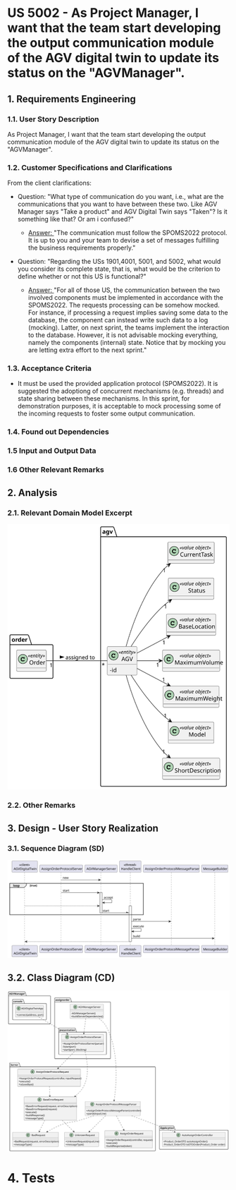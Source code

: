 # US 5002 - As Project Manager, I want that the team start developing the output communication module of the AGV digital twin to update its status on the "AGVManager".

## 1. Requirements Engineering

### 1.1. User Story Description

As Project Manager, I want that the team start developing the output communication module of the AGV digital twin to update its status on the "AGVManager".

### 1.2. Customer Specifications and Clarifications

From the client clarifications:

* Question: "What type of communication do you want, i.e., what are the communications that you want to have between these two. Like AGV Manager says "Take a product" and AGV Digital Twin says "Taken"? Is it something like that? Or am i confused?"
  * [Answer: ](https://moodle.isep.ipp.pt/mod/forum/discuss.php?d=16593#p21287) "The communication must follow the SPOMS2022 protocol. It is up to you and your team to devise a set of messages fulfilling the business requirements properly."

* Question: "Regarding the USs 1901,4001, 5001, and 5002, what would you consider its complete state, that is, what would be the criterion to define whether or not this US is functional?"
  * [Answer: ](https://moodle.isep.ipp.pt/mod/forum/discuss.php?d=16437#p21096) "For all of those US, the communication between the two involved components must be implemented in accordance with the SPOMS2022. The requests processing can be somehow mocked. For instance, if processing a request implies saving some data to the database, the component can instead write such data to a log (mocking). Latter, on next sprint, the teams implement the interaction to the database. However, it is not advisable mocking everything, namely the components (internal) state. Notice that by mocking you are letting extra effort to the next sprint."
  
### 1.3. Acceptance Criteria

* It must be used the provided application protocol (SPOMS2022). It is suggested the adoptiong of concurrent mechanisms (e.g. threads) and state sharing between these mechanisms. In this sprint, for demonstration purposes, it is acceptable to mock processing some of the incoming requests to foster some output communication.


### 1.4. Found out Dependencies


### 1.5 Input and Output Data


### 1.6 Other Relevant Remarks




## 2. Analysis

### 2.1. Relevant Domain Model Excerpt

![US5002-DM](US5002_DM.svg)

### 2.2. Other Remarks




## 3. Design - User Story Realization

### 3.1. Sequence Diagram (SD)


![US5002-SD](US5002_SD.svg)

## 3.2. Class Diagram (CD)


![US5002-CD](US5002_CD.svg)

# 4. Tests
